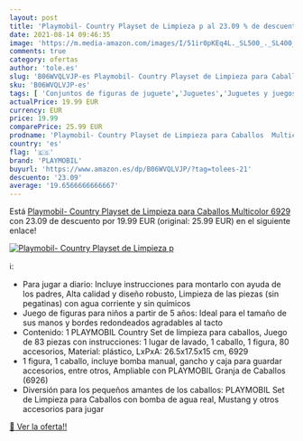 ```yaml
---
layout: post
title: 'Playmobil- Country Playset de Limpieza p al 23.09 % de descuento'
date: 2021-08-14 09:46:35
image: 'https://m.media-amazon.com/images/I/51ir0pKEq4L._SL500_._SL400_.jpg'
comments: true
category: ofertas
author: 'tole.es'
slug: 'B06WVQLVJP-es Playmobil- Country Playset de Limpieza para Caballos...'
sku: 'B06WVQLVJP-es'
tags: [ 'Conjuntos de figuras de juguete','Juguetes','Juguetes y juegos','Muñecos y figuras','playmobil','playmobil-', ]
actualPrice: 19.99 EUR
currency: EUR
price: 19.99
comparePrice: 25.99 EUR
prodname: 'Playmobil- Country Playset de Limpieza para Caballos  Multicolor  6929 '
country: 'es'
flag: '🇪🇸'
brand: 'PLAYMOBIL'
buyurl: 'https://www.amazon.es/dp/B06WVQLVJP/?tag=tolees-21'
descuento: '23.09'
average: '19.6566666666667'
---
```


Está [Playmobil- Country Playset de Limpieza para Caballos  Multicolor  6929 ](https://www.amazon.es/dp/B06WVQLVJP/?tag=tolees-21) con 23.09 de descuento por 19.99 EUR (original: 25.99 EUR) en el siguiente enlace!

[![Playmobil- Country Playset de Limpieza p](https://m.media-amazon.com/images/I/51ir0pKEq4L._SL500_._SL400_.jpg)](https://www.amazon.es/dp/B06WVQLVJP/?tag=tolees-21)

ℹ️:

- Para jugar a diario: Incluye instrucciones para montarlo con ayuda de los padres, Alta calidad y diseño robusto, Limpieza de las piezas (sin pegatinas) con agua corriente y sin químicos
- Juego de figuras para niños a partir de 5 años: Ideal para el tamaño de sus manos y bordes redondeados agradables al tacto
- Contenido: 1 PLAYMOBIL Country Set de limpieza para caballos, Juego de 83 piezas con instrucciones: 1 lugar de lavado, 1 caballo, 1 figura, 80 accesorios, Material: plástico, LxPxA: 26.5x17.5x15 cm, 6929
- 1 figura, 1 caballo, incluye bomba manual, gancho y caja para guardar accesorios, entre otros, Ampliable con PLAYMOBIL Granja de Caballos (6926)
- Diversión para los pequeños amantes de los caballos: PLAYMOBIL Set de Limpieza para Caballos con bomba de agua real, Mustang y otros accesorios para jugar

[🛒 Ver la oferta!!](https://www.amazon.es/dp/B06WVQLVJP/?tag=tolees-21)
